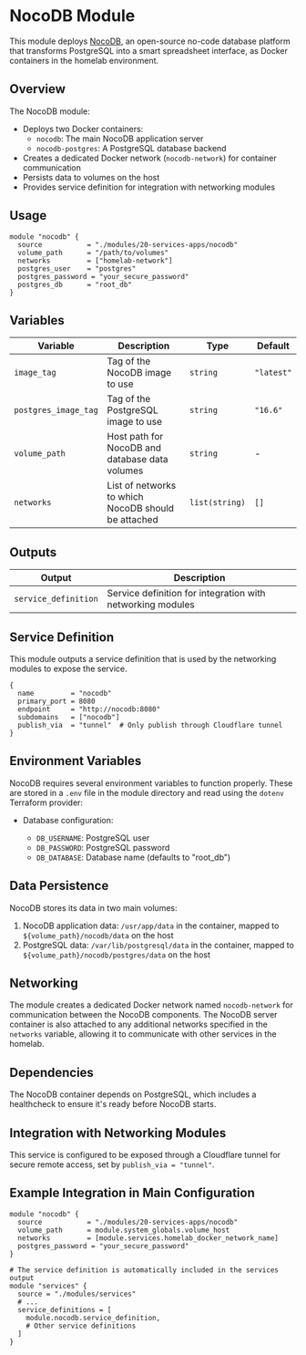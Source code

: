 # NocoDB Module

This module deploys [NocoDB](https://www.nocodb.com/), an open-source no-code database platform that transforms PostgreSQL into a smart spreadsheet interface, as Docker containers in the homelab environment.

## Overview

The NocoDB module:

- Deploys two Docker containers:
  - `nocodb`: The main NocoDB application server
  - `nocodb-postgres`: A PostgreSQL database backend
- Creates a dedicated Docker network (`nocodb-network`) for container communication
- Persists data to volumes on the host
- Provides service definition for integration with networking modules

## Usage

```hcl
module "nocodb" {
  source           = "./modules/20-services-apps/nocodb"
  volume_path      = "/path/to/volumes"
  networks         = ["homelab-network"]
  postgres_user    = "postgres"
  postgres_password = "your_secure_password"
  postgres_db      = "root_db"
}
```

## Variables

| Variable            | Description                                                    | Type           | Default                |
| ------------------- | -------------------------------------------------------------- | -------------- | ---------------------- |
| `image_tag`         | Tag of the NocoDB image to use                                 | `string`       | `"latest"`             |
| `postgres_image_tag`| Tag of the PostgreSQL image to use                             | `string`       | `"16.6"`               |
| `volume_path`       | Host path for NocoDB and database data volumes                 | `string`       | -                      |
| `networks`          | List of networks to which NocoDB should be attached            | `list(string)` | `[]`                   |

## Outputs

| Output               | Description                                                |
| -------------------- | ---------------------------------------------------------- |
| `service_definition` | Service definition for integration with networking modules |

## Service Definition

This module outputs a service definition that is used by the networking modules to expose the service.

```hcl
{
  name         = "nocodb"
  primary_port = 8080
  endpoint     = "http://nocodb:8080"
  subdomains   = ["nocodb"]
  publish_via  = "tunnel"  # Only publish through Cloudflare tunnel
}
```

## Environment Variables

NocoDB requires several environment variables to function properly. These are stored in a `.env` file in the module directory and read using the `dotenv` Terraform provider:

- Database configuration:

  - `DB_USERNAME`: PostgreSQL user
  - `DB_PASSWORD`: PostgreSQL password
  - `DB_DATABASE`: Database name (defaults to "root_db")

## Data Persistence

NocoDB stores its data in two main volumes:

1. NocoDB application data: `/usr/app/data` in the container, mapped to `${volume_path}/nocodb/data` on the host
2. PostgreSQL data: `/var/lib/postgresql/data` in the container, mapped to `${volume_path}/nocodb/postgres/data` on the host

## Networking

The module creates a dedicated Docker network named `nocodb-network` for communication between the NocoDB components. The NocoDB server container is also attached to any additional networks specified in the `networks` variable, allowing it to communicate with other services in the homelab.

## Dependencies

The NocoDB container depends on PostgreSQL, which includes a healthcheck to ensure it's ready before NocoDB starts.

## Integration with Networking Modules

This service is configured to be exposed through a Cloudflare tunnel for secure remote access, set by `publish_via = "tunnel"`.

## Example Integration in Main Configuration

```hcl
module "nocodb" {
  source           = "./modules/20-services-apps/nocodb"
  volume_path      = module.system_globals.volume_host
  networks         = [module.services.homelab_docker_network_name]
  postgres_password = "your_secure_password"
}

# The service definition is automatically included in the services output
module "services" {
  source = "./modules/services"
  # ...
  service_definitions = [
    module.nocodb.service_definition,
    # Other service definitions
  ]
}
```
